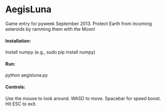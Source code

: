 AegisLuna
=========

Game entry for pyweek September 2013. Protect Earth from incoming asteroids by ramming them with the Moon!

#### Installation:

Install numpy (e.g., sudo pip install numpy)

#### Run:

python aegisluna.py

#### Controls:

Use the mouse to look around. WASD to move. Spacebar for speed boost. Hit ESC to exit.
